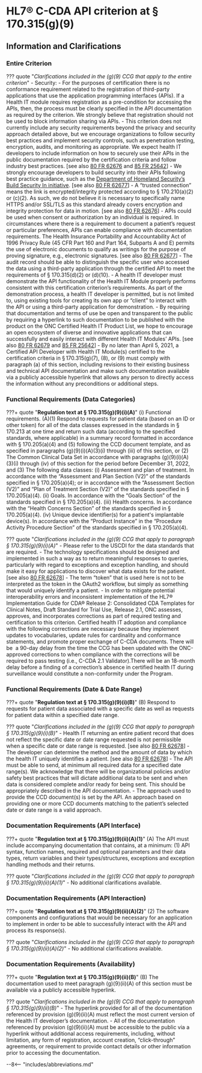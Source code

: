 <!-- $criterion-endpoint{"test-method/application-access-all-data-request-0"} -->

# HL7® C-CDA API criterion at § 170.315(g)(9)

## Information and Clarifications

### Entire Criterion

<!-- $ref{g-9:CCG["Applies to entire criterion"], tabbed} -->
??? quote "*Clarifications included in the (g)(9) CCG that apply to the entire criterion*"
	- Security:
		- For the purposes of certification there is no conformance requirement related to the registration of third-party applications that use the application programming interfaces (APIs). If a Health IT module requires registration as a pre-condition for accessing the APIs, then, the process must be clearly specified in the API documentation as required by the criterion. We strongly believe that registration should not be used to block information sharing via APIs.
		- This criterion does not currently include any security requirements beyond the privacy and security approach detailed above, but we encourage organizations to follow security best practices and implement security controls, such as penetration testing, encryption, audits, and monitoring as appropriate. We expect health IT developers to include information on how to securely use their APIs in the public documentation required by the certification criteria and follow industry best practices. [see also <a href="http://www.federalregister.gov/a/2015-25597/p-1072" target="_blank">80 FR 62676</a> and <a href="https://www.federalregister.gov/d/2020-07419/p-3518" target="_blank">85 FR 25642</a>]
		- We strongly encourage developers to build security into their APIs following best practice guidance, such as the <a href="https://buildsecurityin.us-cert.gov/" target="_blank">Department of Homeland Security’s Build Security In initiative</a>. [see also <a href="http://www.federalregister.gov/a/2015-25597/p-1084" target="_blank">80 FR 62677</a>]
		- A “trusted connection” means the link is encrypted/integrity protected according to § 170.210(a)(2) or (c)(2). As such, we do not believe it is necessary to specifically name HTTPS and/or SSL/TLS as this standard already covers encryption and integrity protection for data in motion. [see also <a href="https://www.federalregister.gov/d/2015-25597/p-1072" target="_blank">80 FR 62676</a>]
		- APIs could be used when consent or authorization by an individual is required. In circumstances where there is a requirement to document a patient’s request or particular preferences, APIs can enable compliance with documentation requirements. The Health Insurance Portability and Accountability Act of 1996 Privacy Rule (45 CFR Part 160 and Part 164, Subparts A and E) permits the use of electronic documents to qualify as writings for the purpose of proving signature, e.g., electronic signatures. [see also <a href="http://www.federalregister.gov/a/2015-25597/p-1094" target="_blank">80 FR 62677</a>]
	- The audit record should be able to distinguish the specific user who accessed the data using a third-party application through the certified API to meet the requirements of § 170.315(d)(2) or (d)(10).
	- A health IT developer must demonstrate the API functionality of the Health IT Module properly performs consistent with this certification criterion’s requirements. As part of the demonstration process, a health IT developer is permitted, but is not limited to, using existing tools for creating its own app or “client” to interact with the API or using a third-party application for demonstration.
	- By requiring that documentation and terms of use be open and transparent to the public by requiring a hyperlink to such documentation to be published with the product on the ONC Certified Health IT Product List, we hope to encourage an open ecosystem of diverse and innovative applications that can successfully and easily interact with different Health IT Modules’ APIs. [see also <a href="http://www.federalregister.gov/a/2015-25597/p-1112" target="_blank">80 FR 62679</a> and <a href="https://www.federalregister.gov/d/2020-07419/p-3518" target="_blank">85 FR 25642</a>]
	- By no later than April 5, 2021, a Certified API Developer with Health IT Module(s) certified to the certification criteria in § 170.315(g)(7), (8), or (9) must comply with paragraph (a) of this section, including revisions to their existing business and technical API documentation and make such documentation available via a publicly accessible hyperlink that allows any person to directly access the information without any preconditions or additional steps.


### Functional Requirements (Data Categories)

???+ quote "**Regulation text at § 170.315(g)(9)(i)(A)**"
     (i) Functional requirements. (A)(1) Respond to requests for patient data (based on an ID or other token) for all of the data classes expressed in the standards in § 170.213 at one time and return such data (according to the specified standards, where applicable) in a summary record formatted in accordance with § 170.205(a)(4) and (5) following the CCD document template, and as specified in paragraphs (g)(9)(i)(A)(3)(i) through (iii) of this section, or (2) The Common Clinical Data Set in accordance with paragraphs (g)(9)(i)(A)(3)(i) through (iv) of this section for the period before December 31, 2022, and (3) The following data classes: (i) Assessment and plan of treatment. In accordance with the “Assessment and Plan Section (V2)” of the standards specified in § 170.205(a)(4); or in accordance with the “Assessment Section (V2)” and “Plan of Treatment Section (V2)” of the standards specified in § 170.205(a)(4). (ii) Goals. In accordance with the “Goals Section” of the standards specified in § 170.205(a)(4). (iii) Health concerns. In accordance with the “Health Concerns Section” of the standards specified in § 170.205(a)(4). (iv) Unique device identifier(s) for a patient's implantable device(s). In accordance with the “Product Instance” in the “Procedure Activity Procedure Section” of the standards specified in § 170.205(a)(4).

<!-- $ref{g-9:CCG["Paragraph (g)(9)(i)(A)"], tabbed} -->
??? quote "*Clarifications included in the (g)(9) CCG that apply to paragraph § 170.315(g)(9)(i)(A)*"
	- Please refer to the USCDI for the data standards that are required.
	- The technology specifications should be designed and implemented in such a way as to return meaningful responses to queries, particularly with regard to exceptions and exception handling, and should make it easy for applications to discover what data exists for the patient. [see also <a href="http://www.federalregister.gov/a/2015-25597/p-1109" target="_blank">80 FR 62678</a>]
	- The term “token” that is used here is not to be interpreted as the token in the OAuth2 workflow, but simply as something that would uniquely identify a patient.
	- In order to mitigate potential interoperability errors and inconsistent implementation of the HL7® Implementation Guide for CDA® Release 2: Consolidated CDA Templates for Clinical Notes, Draft Standard for Trial Use, Release 2.1, ONC assesses, approves, and incorporates corrections as part of required testing and certification to this criterion. Certified health IT adoption and compliance with the following corrections are necessary because they implement updates to vocabularies, update rules for cardinality and conformance statements, and promote proper exchange of C-CDA documents. There will be  a 90-day delay from the time the CCG has been updated with the ONC-approved corrections to when compliance with the corrections will be required to pass testing (i.e., C-CDA 2.1 Validator).There will be an 18-month delay before a finding of a correction’s absence in certified health IT during surveillance would constitute a non-conformity under the Program.


### Functional Requirements (Date & Date Range)

???+ quote "**Regulation text at § 170.315(g)(9)(i)(B)**"
    (B) Respond to requests for patient data associated with a specific date as well as requests for patient data within a specified date range.

<!-- $ref{g-9:CCG["Paragraph (g)(9)(i)(B)"], tabbed} -->
??? quote "*Clarifications included in the (g)(9) CCG that apply to paragraph § 170.315(g)(9)(i)(B)*"
	- Health IT returning an entire patient record that does not reflect the specific date or date range requested is not permissible when a specific date or date range is requested. [see also <a href="http://www.federalregister.gov/a/2015-25597/p-1109" target="_blank">80 FR 62678</a>]
	- The developer can determine the method and the amount of data by which the health IT uniquely identifies a patient. [see also <a href="http://www.federalregister.gov/a/2015-25597/p-1101" target="_blank">80 FR 62678</a>]
	- The API must be able to send, at minimum all required data for a specified date range(s). We acknowledge that there will be organizational policies and/or safety best practices that will dictate additional data to be sent and when data is considered complete and/or ready for being sent. This should be appropriately described in the API documentation.
	- The approach used to provide the CCD document(s) is set by the API. An approach based on providing one or more CCD documents matching to the patient’s selected date or date range is a valid approach.


### Documentation Requirements (API Interface)

???+ quote "**Regulation text at § 170.315(g)(9)(ii)(A)(1)**"
    (A) The API must include accompanying documentation that contains, at a minimum: (1) API syntax, function names, required and optional parameters and their data types, return variables and their types/structures, exceptions and exception handling methods and their returns.

<!-- $ref{g-9:CCG["Paragraph (g)(9)(ii)(A)(1)"], tabbed} -->
??? quote "*Clarifications included in the (g)(9) CCG that apply to paragraph § 170.315(g)(9)(ii)(A)(1)*"
	- No additional clarifications available.


### Documentation Requirements (API Interaction)

???+ quote "**Regulation text at § 170.315(g)(9)(ii)(A)(2)**"
    (2) The software components and configurations that would be necessary for an application to implement in order to be able to successfully interact with the API and process its response(s).

<!-- $ref{g-9:CCG["Paragraph (g)(9)(ii)(A)(2)"], tabbed} -->
??? quote "*Clarifications included in the (g)(9) CCG that apply to paragraph § 170.315(g)(9)(ii)(A)(2)*"
	- No additional clarifications available.


### Documentation Requirements (Availability)

???+ quote "**Regulation text at § 170.315(g)(9)(ii)(B)**"
    (B) The documentation used to meet paragraph (g)(9)(ii)(A) of this section must be available via a publicly accessible hyperlink.

<!-- $ref{g-9:CCG["Paragraph (g)(9)(ii)(B)"], tabbed} -->
??? quote "*Clarifications included in the (g)(9) CCG that apply to paragraph § 170.315(g)(9)(ii)(B)*"
	- The hyperlink provided for all of the documentation referenced by provision (g)(9)(ii)(A) must reflect the most current version of the Health IT developer’s documentation.
	- All of the documentation referenced by provision (g)(9)(ii)(A) must be accessible to the public via a hyperlink without additional access requirements, including, without limitation, any form of registration, account creation, “click-through” agreements, or requirement to provide contact details or other information prior to accessing the documentation.


--8<-- "includes/abbreviations.md"